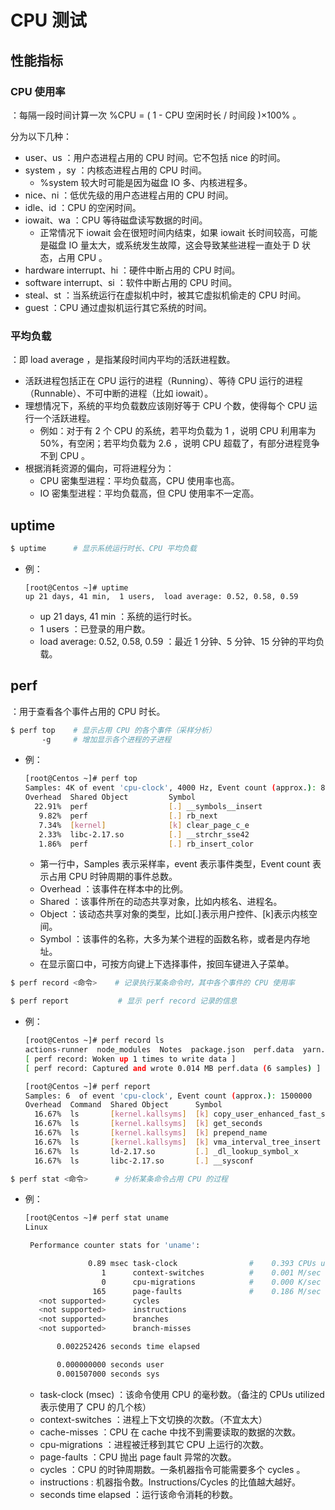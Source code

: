 # CPU 测试

## 性能指标

### CPU 使用率

：每隔一段时间计算一次 %CPU = ( 1 - CPU 空闲时长 / 时间段 )×100% 。

分为以下几种：
- user、us ：用户态进程占用的 CPU 时间。它不包括 nice 的时间。
- system ，sy ：内核态进程占用的 CPU 时间。
    - %system 较大时可能是因为磁盘 IO 多、内核进程多。
- nice、ni ：低优先级的用户态进程占用的 CPU 时间。
- idle、id ：CPU 的空闲时间。
- iowait、wa ：CPU 等待磁盘读写数据的时间。
    - 正常情况下 iowait 会在很短时间内结束，如果 iowait 长时间较高，可能是磁盘 IO 量太大，或系统发生故障，这会导致某些进程一直处于 D 状态，占用 CPU 。
- hardware interrupt、hi ：硬件中断占用的 CPU 时间。
- software interrupt、si ：软件中断占用的 CPU 时间。
- steal、st ：当系统运行在虚拟机中时，被其它虚拟机偷走的 CPU 时间。
- guest ：CPU 通过虚拟机运行其它系统的时间。

### 平均负载

：即 load average ，是指某段时间内平均的活跃进程数。
- 活跃进程包括正在 CPU 运行的进程（Running）、等待 CPU 运行的进程（Runnable）、不可中断的进程（比如 iowait）。
- 理想情况下，系统的平均负载数应该刚好等于 CPU 个数，使得每个 CPU 运行一个活跃进程。
  - 例如：对于有 2 个 CPU 的系统，若平均负载为 1 ，说明 CPU 利用率为 50%，有空闲；若平均负载为 2.6 ，说明 CPU 超载了，有部分进程竞争不到 CPU 。
- 根据消耗资源的偏向，可将进程分为：
  - CPU 密集型进程：平均负载高，CPU 使用率也高。
  - IO 密集型进程：平均负载高，但 CPU 使用率不一定高。

## uptime

```sh
$ uptime      # 显示系统运行时长、CPU 平均负载
```
- 例：
    ```
    [root@Centos ~]# uptime
    up 21 days, 41 min,  1 users,  load average: 0.52, 0.58, 0.59
    ```
    - up 21 days, 41 min ：系统的运行时长。
    - 1 users ：已登录的用户数。
    - load average: 0.52, 0.58, 0.59 ：最近 1 分钟、5 分钟、15 分钟的平均负载。

## perf

：用于查看各个事件占用的 CPU 时长。

```sh
$ perf top    # 显示占用 CPU 的各个事件（采样分析）
       -g     # 增加显示各个进程的子进程
```
- 例：
    ```sh
    [root@Centos ~]# perf top
    Samples: 4K of event 'cpu-clock', 4000 Hz, Event count (approx.): 828026549 lost: 0/0 drop: 0/0
    Overhead  Shared Object         Symbol
      22.91%  perf                  [.] __symbols__insert
       9.82%  perf                  [.] rb_next
       7.34%  [kernel]              [k] clear_page_c_e
       2.33%  libc-2.17.so          [.] __strchr_sse42
       1.86%  perf                  [.] rb_insert_color
    ```
    - 第一行中，Samples 表示采样率，event 表示事件类型，Event count 表示占用 CPU 时钟周期的事件总数。
    - Overhead  ：该事件在样本中的比例。
    - Shared  ：该事件所在的动态共享对象，比如内核名、进程名。
    - Object  ：该动态共享对象的类型，比如[.]表示用户控件、[k]表示内核空间。
    - Symbol  ：该事件的名称，大多为某个进程的函数名称，或者是内存地址。
    - 在显示窗口中，可按方向键上下选择事件，按回车键进入子菜单。

```sh
$ perf record <命令>    # 记录执行某条命令时，其中各个事件的 CPU 使用率

$ perf report           # 显示 perf record 记录的信息
```
- 例：
    ```sh
    [root@Centos ~]# perf record ls
    actions-runner  node_modules  Notes  package.json  perf.data  yarn.lock
    [ perf record: Woken up 1 times to write data ]
    [ perf record: Captured and wrote 0.014 MB perf.data (6 samples) ]
    ```
    ```sh
    [root@Centos ~]# perf report
    Samples: 6  of event 'cpu-clock', Event count (approx.): 1500000
    Overhead  Command  Shared Object      Symbol
      16.67%  ls       [kernel.kallsyms]  [k] copy_user_enhanced_fast_string
      16.67%  ls       [kernel.kallsyms]  [k] get_seconds
      16.67%  ls       [kernel.kallsyms]  [k] prepend_name
      16.67%  ls       [kernel.kallsyms]  [k] vma_interval_tree_insert
      16.67%  ls       ld-2.17.so         [.] _dl_lookup_symbol_x
      16.67%  ls       libc-2.17.so       [.] __sysconf
    ```

```sh
$ perf stat <命令>      # 分析某条命令占用 CPU 的过程
```
- 例：
    ```sh
    [root@Centos ~]# perf stat uname
    Linux

     Performance counter stats for 'uname':

                  0.89 msec task-clock                #    0.393 CPUs utilized          
                     1      context-switches          #    0.001 M/sec                  
                     0      cpu-migrations            #    0.000 K/sec                  
                   165      page-faults               #    0.186 M/sec                  
       <not supported>      cycles                                                      
       <not supported>      instructions                                                
       <not supported>      branches                                                    
       <not supported>      branch-misses                                               

           0.002252426 seconds time elapsed

           0.000000000 seconds user
           0.001507000 seconds sys
    ```
    - task-clock (msec)  ：该命令使用 CPU 的毫秒数。（备注的 CPUs utilized 表示使用了 CPU 的几个核）
    - context-switches  ：进程上下文切换的次数。（不宜太大）
    - cache-misses    ：CPU 在 cache 中找不到需要读取的数据的次数。
    - cpu-migrations  ：进程被迁移到其它 CPU 上运行的次数。
    - page-faults    ：CPU 抛出 page fault 异常的次数。
    - cycles      ：CPU 的时钟周期数。一条机器指令可能需要多个 cycles 。
    - instructions    : 机器指令数。Instructions/Cycles 的比值越大越好。
    - seconds time elapsed ：运行该命令消耗的秒数。
